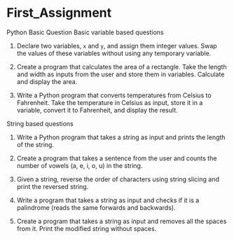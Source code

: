 # First_Assignment
Python Basic Question
Basic variable based questions 
1. Declare two variables, `x` and `y`, and assign them integer values. Swap the values of these variables without using any temporary variable.

2. Create a program that calculates the area of a rectangle. Take the length and width as inputs from the user and store them in variables. Calculate and display the area.

3. Write a Python program that converts temperatures from Celsius to Fahrenheit. Take the temperature in Celsius as input, store it in a variable, convert it to Fahrenheit, and display the result.

String based questions 
1. Write a Python program that takes a string as input and prints the length of the string.

2. Create a program that takes a sentence from the user and counts the number of vowels (a, e, i, o, u) in the string.

3. Given a string, reverse the order of characters using string slicing and print the reversed string.

4. Write a program that takes a string as input and checks if it is a palindrome (reads the same forwards and backwards).

5. Create a program that takes a string as input and removes all the spaces from it. Print the modified string without spaces.
